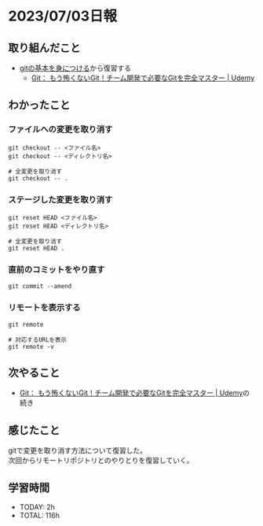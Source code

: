 # 2023/07/03日報
## 取り組んだこと
- [gitの基本を身につける](https://github.com/happiness-chain/practice/blob/main/005.1_github/001_git%E3%81%AE%E5%9F%BA%E6%9C%AC%E3%82%92%E8%BA%AB%E3%81%AB%E7%9D%80%E3%81%91%E3%82%8B.md)から復習する
  - [Git： もう怖くないGit！チーム開発で必要なGitを完全マスター \| Udemy](https://www.udemy.com/course/unscared_git/)

## わかったこと
### ファイルへの変更を取り消す  

```
git checkout -- <ファイル名>
git checkout -- <ディレクトリ名>

# 全変更を取り消す
git checkout -- .
```

### ステージした変更を取り消す  

```
git reset HEAD <ファイル名>
git reset HEAD <ディレクトリ名>

# 全変更を取り消す
git reset HEAD .
```

### 直前のコミットをやり直す  

```
git commit --amend
```

### リモートを表示する  

```
git remote

# 対応するURLを表示
git remote -v
```

## 次やること
- [Git： もう怖くないGit！チーム開発で必要なGitを完全マスター \| Udemy](https://www.udemy.com/course/unscared_git/)の続き

## 感じたこと
gitで変更を取り消す方法について復習した。  
次回からリモートリポジトリとのやりとりを復習していく。   
## 学習時間
- TODAY: 2h
- TOTAL: 116h
